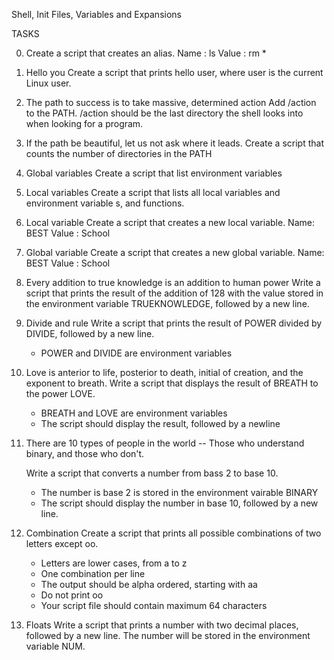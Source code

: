 Shell, Init Files, Variables and Expansions

TASKS

0. <o>
   Create a script that creates an alias.
   Name : ls
   Value : rm *

1. Hello you
   Create a script that prints hello user, where user is the current Linux   user.

2. The path to success is to take massive, determined action
   Add /action to the PATH. /action should be the last directory the shell   looks into when looking for a program.

3. If the path be beautiful, let us not ask where it leads.
   Create a script that counts the number of directories in the PATH

4. Global variables
   Create a script that list environment variables

5. Local variables
   Create a script that lists all local variables and environment variable   s, and functions.

6. Local variable
   Create a script that creates a new local variable.
   Name: BEST
   Value : School

7. Global variable
   Create a script that creates a new global variable.
   Name: BEST
   Value : School

8. Every addition to true knowledge is an addition to human power
   Write a script that prints the result of the addition of 128 with the
   value stored in the environment variable TRUEKNOWLEDGE, followed by 
   a new line.

9. Divide and rule
   Write a script that prints the result of POWER divided by DIVIDE, 
   followed by a new line.
   * POWER and DIVIDE are environment variables

10. Love is anterior to life, posterior to death, initial of creation,
    and the exponent to breath.
    Write a script that displays the result of BREATH to the power LOVE.
    * BREATH and LOVE are environment variables
    * The script should display the result, followed by a newline

11. There are 10 types of people in the world -- Those who understand 
    binary, and those who don't.

    Write a script that converts a number from bass 2 to base 10.
    * The number is base 2 is stored in the environment vairable BINARY
    * The script should display the number in base 10, followed by a new
     line.

12. Combination
    Create a script that prints all possible combinations of two letters
    except oo.
    * Letters are lower cases, from a to z
    * One combination per line
    * The output should be alpha ordered, starting with aa
    * Do not print oo
    * Your script file should contain maximum 64 characters

13. Floats
    Write a script that prints a number with two decimal places, followed
    by a new line.
    The number will be stored in the environment variable NUM.
